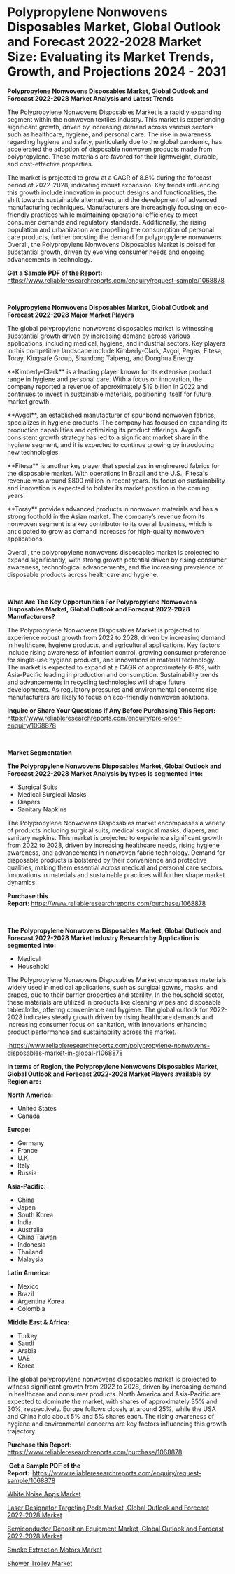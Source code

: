 <p><h1>Polypropylene Nonwovens Disposables Market, Global Outlook and Forecast 2022-2028 Market Size: Evaluating its Market Trends, Growth, and Projections 2024 - 2031</h1></p><p><strong>Polypropylene Nonwovens Disposables Market, Global Outlook and Forecast 2022-2028 Market Analysis and Latest Trends</strong></p>
<p><p>The Polypropylene Nonwovens Disposables Market is a rapidly expanding segment within the nonwoven textiles industry. This market is experiencing significant growth, driven by increasing demand across various sectors such as healthcare, hygiene, and personal care. The rise in awareness regarding hygiene and safety, particularly due to the global pandemic, has accelerated the adoption of disposable nonwoven products made from polypropylene. These materials are favored for their lightweight, durable, and cost-effective properties.</p><p>The market is projected to grow at a CAGR of 8.8% during the forecast period of 2022-2028, indicating robust expansion. Key trends influencing this growth include innovation in product designs and functionalities, the shift towards sustainable alternatives, and the development of advanced manufacturing techniques. Manufacturers are increasingly focusing on eco-friendly practices while maintaining operational efficiency to meet consumer demands and regulatory standards. Additionally, the rising population and urbanization are propelling the consumption of personal care products, further boosting the demand for polypropylene nonwovens. Overall, the Polypropylene Nonwovens Disposables Market is poised for substantial growth, driven by evolving consumer needs and ongoing advancements in technology.</p></p>
<p><strong>Get a Sample PDF of the Report:&nbsp;</strong> <a href="https://www.reliableresearchreports.com/enquiry/request-sample/1068878?utm_campaign=37&utm_medium=2&utm_source=Github&utm_content=ia&utm_term=16112024&utm_id=polypropylene-nonwovens-disposables-market-global-outlook-and-forecast-2022-2028">https://www.reliableresearchreports.com/enquiry/request-sample/1068878</a></p>
<p>&nbsp;</p>
<p><strong>Polypropylene Nonwovens Disposables Market, Global Outlook and Forecast 2022-2028 Major Market Players</strong></p>
<p><p>The global polypropylene nonwovens disposables market is witnessing substantial growth driven by increasing demand across various applications, including medical, hygiene, and industrial sectors. Key players in this competitive landscape include Kimberly-Clark, Avgol, Pegas, Fitesa, Toray, Kingsafe Group, Shandong Taipeng, and Donghua Energy.</p><p>**Kimberly-Clark** is a leading player known for its extensive product range in hygiene and personal care. With a focus on innovation, the company reported a revenue of approximately $19 billion in 2022 and continues to invest in sustainable materials, positioning itself for future market growth.</p><p>**Avgol**, an established manufacturer of spunbond nonwoven fabrics, specializes in hygiene products. The company has focused on expanding its production capabilities and optimizing its product offerings. Avgol’s consistent growth strategy has led to a significant market share in the hygiene segment, and it is expected to continue growing by introducing new technologies.</p><p>**Fitesa** is another key player that specializes in engineered fabrics for the disposable market. With operations in Brazil and the U.S., Fitesa's revenue was around $800 million in recent years. Its focus on sustainability and innovation is expected to bolster its market position in the coming years.</p><p>**Toray** provides advanced products in nonwoven materials and has a strong foothold in the Asian market. The company’s revenue from its nonwoven segment is a key contributor to its overall business, which is anticipated to grow as demand increases for high-quality nonwoven applications.</p><p>Overall, the polypropylene nonwovens disposables market is projected to expand significantly, with strong growth potential driven by rising consumer awareness, technological advancements, and the increasing prevalence of disposable products across healthcare and hygiene.</p></p>
<p>&nbsp;</p>
<p><strong>What Are The Key Opportunities For Polypropylene Nonwovens Disposables Market, Global Outlook and Forecast 2022-2028 Manufacturers?</strong></p>
<p><p>The Polypropylene Nonwovens Disposables Market is projected to experience robust growth from 2022 to 2028, driven by increasing demand in healthcare, hygiene products, and agricultural applications. Key factors include rising awareness of infection control, growing consumer preference for single-use hygiene products, and innovations in material technology. The market is expected to expand at a CAGR of approximately 6-8%, with Asia-Pacific leading in production and consumption. Sustainability trends and advancements in recycling technologies will shape future developments. As regulatory pressures and environmental concerns rise, manufacturers are likely to focus on eco-friendly nonwoven solutions.</p></p>
<p><strong>Inquire or Share Your Questions If Any Before Purchasing This Report:</strong> <a href="https://www.reliableresearchreports.com/enquiry/pre-order-enquiry/1068878?utm_campaign=37&utm_medium=2&utm_source=Github&utm_content=ia&utm_term=16112024&utm_id=polypropylene-nonwovens-disposables-market-global-outlook-and-forecast-2022-2028">https://www.reliableresearchreports.com/enquiry/pre-order-enquiry/1068878</a></p>
<p>&nbsp;</p>
<p><strong>Market Segmentation</strong></p>
<p><strong>The Polypropylene Nonwovens Disposables Market, Global Outlook and Forecast 2022-2028 Market Analysis by types is segmented into:</strong></p>
<p><ul><li>Surgical Suits</li><li>Medical Surgical Masks</li><li>Diapers</li><li>Sanitary Napkins</li></ul></p>
<p><p>The Polypropylene Nonwovens Disposables market encompasses a variety of products including surgical suits, medical surgical masks, diapers, and sanitary napkins. This market is projected to experience significant growth from 2022 to 2028, driven by increasing healthcare needs, rising hygiene awareness, and advancements in nonwoven fabric technology. Demand for disposable products is bolstered by their convenience and protective qualities, making them essential across medical and personal care sectors. Innovations in materials and sustainable practices will further shape market dynamics.</p></p>
<p><strong>Purchase this Report:&nbsp;</strong><a href="https://www.reliableresearchreports.com/purchase/1068878?utm_campaign=37&utm_medium=2&utm_source=Github&utm_content=ia&utm_term=16112024&utm_id=polypropylene-nonwovens-disposables-market-global-outlook-and-forecast-2022-2028">https://www.reliableresearchreports.com/purchase/1068878</a></p>
<p>&nbsp;</p>
<p><strong>The Polypropylene Nonwovens Disposables Market, Global Outlook and Forecast 2022-2028 Market Industry Research by Application is segmented into:</strong></p>
<p><ul><li>Medical</li><li>Household</li></ul></p>
<p><p>The Polypropylene Nonwovens Disposables Market encompasses materials widely used in medical applications, such as surgical gowns, masks, and drapes, due to their barrier properties and sterility. In the household sector, these materials are utilized in products like cleaning wipes and disposable tablecloths, offering convenience and hygiene. The global outlook for 2022-2028 indicates steady growth driven by rising healthcare demands and increasing consumer focus on sanitation, with innovations enhancing product performance and sustainability across the market.</p></p>
<p><a href="https://www.reliableresearchreports.com/polypropylene-nonwovens-disposables-market-in-global-r1068878?utm_campaign=37&utm_medium=2&utm_source=Github&utm_content=ia&utm_term=16112024&utm_id=polypropylene-nonwovens-disposables-market-global-outlook-and-forecast-2022-2028">&nbsp;https://www.reliableresearchreports.com/polypropylene-nonwovens-disposables-market-in-global-r1068878</a></p>
<p><strong>In terms of Region, the Polypropylene Nonwovens Disposables Market, Global Outlook and Forecast 2022-2028 Market Players available by Region are:</strong></p>
<p>
    <p> <strong> North America: </strong>
        <ul>
            <li>United States</li>
            <li>Canada</li>
        </ul>
        </p> 
    <p> <strong> Europe: </strong>
        <ul>
            <li>Germany</li>
            <li>France</li>
            <li>U.K.</li>
            <li>Italy</li>
            <li>Russia</li>
        </ul>
        </p> 
    <p> <strong> Asia-Pacific: </strong>
        <ul>
            <li>China</li>
            <li>Japan</li>
            <li>South Korea</li>
            <li>India</li>
            <li>Australia</li>
            <li>China Taiwan</li>
            <li>Indonesia</li>
            <li>Thailand</li>
            <li>Malaysia</li>
        </ul>
        </p> 
    <p> <strong> Latin America: </strong>
        <ul>
            <li>Mexico</li>
            <li>Brazil</li>
            <li>Argentina Korea</li>
            <li>Colombia</li>
        </ul>
        </p> 
    <p> <strong> Middle East & Africa: </strong>
        <ul>
            <li>Turkey</li>
            <li>Saudi</li>
            <li>Arabia</li>
            <li>UAE</li>
            <li>Korea</li>
        </ul>
    </p>
    </p>
<p><p>The global polypropylene nonwovens disposables market is projected to witness significant growth from 2022 to 2028, driven by increasing demand in healthcare and consumer products. North America and Asia-Pacific are expected to dominate the market, with shares of approximately 35% and 30%, respectively. Europe follows closely at around 25%, while the USA and China hold about 5% and 5% shares each. The rising awareness of hygiene and environmental concerns are key factors influencing this growth trajectory.</p></p>
<p><strong>Purchase this Report: </strong><a href="https://www.reliableresearchreports.com/purchase/1068878?utm_campaign=37&utm_medium=2&utm_source=Github&utm_content=ia&utm_term=16112024&utm_id=polypropylene-nonwovens-disposables-market-global-outlook-and-forecast-2022-2028">https://www.reliableresearchreports.com/purchase/1068878</a></p>
<p>&nbsp;<strong>Get a Sample PDF of the Report:&nbsp;&nbsp;</strong><a href="https://www.reliableresearchreports.com/enquiry/request-sample/1068878?utm_campaign=37&utm_medium=2&utm_source=Github&utm_content=ia&utm_term=16112024&utm_id=polypropylene-nonwovens-disposables-market-global-outlook-and-forecast-2022-2028">https://www.reliableresearchreports.com/enquiry/request-sample/1068878</a></p>
<p><strong></strong></p>
<p><p><a href="https://issuu.com/reportprime-2/docs/white-noise-apps-market-size-2030.p_3e6152698429f1?utm_campaign=37&utm_medium=2&utm_source=Github&utm_content=ia&utm_term=16112024&utm_id=polypropylene-nonwovens-disposables-market-global-outlook-and-forecast-2022-2028">White Noise Apps Market</a></p><p><a href="https://github.com/joannesouthgate/Market-Research-Report-List-5/blob/main/laser-designator-targeting-pods-market-global-outlook-and-forecast-2022-2028-market.md?utm_campaign=37&utm_medium=2&utm_source=Github&utm_content=ia&utm_term=16112024&utm_id=polypropylene-nonwovens-disposables-market-global-outlook-and-forecast-2022-2028">Laser Designator Targeting Pods Market, Global Outlook and Forecast 2022-2028 Market</a></p><p><a href="https://github.com/wwwkeltoum/Market-Research-Report-List-5/blob/main/semiconductor-deposition-equipment-market-global-outlook-and-forecast-2022-2028-market.md?utm_campaign=37&utm_medium=2&utm_source=Github&utm_content=ia&utm_term=16112024&utm_id=polypropylene-nonwovens-disposables-market-global-outlook-and-forecast-2022-2028">Semiconductor Deposition Equipment Market, Global Outlook and Forecast 2022-2028 Market</a></p><p><a href="https://www.linkedin.com/pulse/smoke-extraction-motors-market-growth-outlook-from-2024-2031-io53c?utm_campaign=37&utm_medium=2&utm_source=Github&utm_content=ia&utm_term=16112024&utm_id=polypropylene-nonwovens-disposables-market-global-outlook-and-forecast-2022-2028">Smoke Extraction Motors Market</a></p><p><a href="https://www.linkedin.com/pulse/shower-trolley-market-innovations-trends-comprehensive-study-bzsyc?utm_campaign=37&utm_medium=2&utm_source=Github&utm_content=ia&utm_term=16112024&utm_id=polypropylene-nonwovens-disposables-market-global-outlook-and-forecast-2022-2028">Shower Trolley Market</a></p></p>